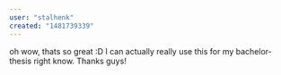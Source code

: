 ```yaml
---
user: "stalhenk"
created: "1481739339"
---
```


oh wow, thats so great :D I can actually really use this for my bachelor-thesis right know. Thanks guys! 
